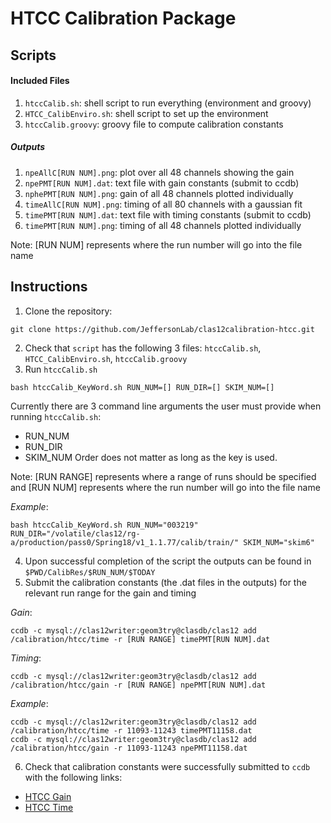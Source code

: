# HTCC Calibration Package

## Scripts

#### Included Files
1. `htccCalib.sh`: shell script to run everything (environment and groovy)
2. `HTCC_CalibEnviro.sh`: shell script to set up the environment 
3. `htccCalib.groovy`: groovy file to compute calibration constants

##### Outputs
1. `npeAllC[RUN NUM].png`: plot over all 48 channels showing the gain
2. `npePMT[RUN NUM].dat`: text file with gain constants (submit to ccdb)
3. `nphePMT[RUN NUM].png`: gain of all 48 channels plotted individually
4. `timeAllC[RUN NUM].png`: timing of all 80 channels with a gaussian fit
5. `timePMT[RUN NUM].dat`: text file with timing constants (submit to ccdb)
6. `timePMT[RUN NUM].png`: timing of all 48 channels plotted individually 

Note: [RUN NUM] represents where the run number will go into the file name

## Instructions

1. Clone the repository:
```
git clone https://github.com/JeffersonLab/clas12calibration-htcc.git
```
2. Check that `script` has the following 3 files: `htccCalib.sh`, `HTCC_CalibEnviro.sh`, `htccCalib.groovy`
3. Run `htccCalib.sh`
```
bash htccCalib_KeyWord.sh RUN_NUM=[] RUN_DIR=[] SKIM_NUM=[]
```
Currently there are 3 command line arguments the user must provide when running `htccCalib.sh`: 
  - RUN_NUM
  - RUN_DIR
  - SKIM_NUM
Order does not matter as long as the key is used.

Note: [RUN RANGE] represents where a range of runs should be specified and [RUN NUM] represents where the run number will go into the file name

*Example*:
```
bash htccCalib_KeyWord.sh RUN_NUM="003219" RUN_DIR="/volatile/clas12/rg-a/production/pass0/Spring18/v1_1.1.77/calib/train/" SKIM_NUM="skim6"
```
4. Upon successful completion of the script the outputs can be found in `$PWD/CalibRes/$RUN_NUM/$TODAY` 
5. Submit the calibration constants (the .dat files in the outputs) for the relevant run range for the gain and timing

*Gain*:
```
ccdb -c mysql://clas12writer:geom3try@clasdb/clas12 add /calibration/htcc/time -r [RUN RANGE] timePMT[RUN NUM].dat
```
*Timing*:
```
ccdb -c mysql://clas12writer:geom3try@clasdb/clas12 add /calibration/htcc/gain -r [RUN RANGE] npePMT[RUN NUM].dat
```
*Example*:
```
ccdb -c mysql://clas12writer:geom3try@clasdb/clas12 add /calibration/htcc/time -r 11093-11243 timePMT11158.dat
ccdb -c mysql://clas12writer:geom3try@clasdb/clas12 add /calibration/htcc/gain -r 11093-11243 npePMT11158.dat
```
6. Check that calibration constants were successfully submitted to `ccdb` with the following links: 
  - [HTCC Gain](https://clasweb.jlab.org/cgi-bin/ccdb/versions?table=/calibration/htcc/gain)
  - [HTCC Time](https://clasweb.jlab.org/cgi-bin/ccdb/versions?table=/calibration/htcc/time)
